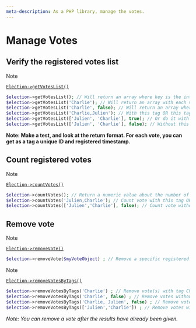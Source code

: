 ```yaml
---
meta-description: As a PHP library, manage the votes.
---
```

# Manage Votes

## Verify the registered votes list


> [!NOTE]
> [`Election->getVotesList()`](/Docs/ApiReferences/Election%20Class/public%20Election--getVotesList)
```php
$election->getVotesList(); // Will return an array where key is the internal numeric vote_id and value an other array like your input.
$election->getVotesList('Charlie'); // Will return an array with each vote with this tag.
$election->getVotesList('Charlie', false); // Will return an array where each votes without this tag.
$election->getVotesList('Charlie,Julien'); // With this tag OR this tag
$election->getVotesList(['Julien', 'Charlie'], true); // Or do it with array
$election->getVotesList(['Julien', 'Charlie'], false); // Without this tag AND without this tag ...
```

__Note: Make a test, and look at the return format. For each vote, you can get as a tag a unique ID and registered timestamp.__


## Count registered votes

> [!NOTE]
> [`Election->countVotes()`](/Docs/ApiReferences/Election%20Class/public%20Election--countVotes)
```php
$election->countVotes(); // Return a numeric value about the number of registered votes.
$election->countVotes('Julien,Charlie'); // Count vote with this tag OR this tag.
$election->countVotes(['Julien','Charlie'], false); // Count vote without this tag AND without this tag.
```


## Remove vote

> [!NOTE]
> [`Election->removeVote()`](/Docs/ApiReferences/Election%20Class/public%20Election--removeVote)
```php
$election->removeVote($myVoteObject) ; // Remove a specific registered Vote.
```

> [!NOTE]
> [`Election->removeVotesByTags()`](/Docs/ApiReferences/Election%20Class/public%20Election--removeVotesByTags)
```php
$election->removeVotesByTags('Charlie') ; // Remove vote(s) with tag Charlie
$election->removeVotesByTags('Charlie', false) ; // Remove votes without tag Charlie
$election->removeVotesByTags('Charlie, Julien', false) ; // Remove votes without tag Charlie AND without tag Julien.
$election->removeVotesByTags(['Julien','Charlie']) ; // Remove votes with tag Charlie OR with tag Julien.
```

_Note: You can remove a vote after the results have already been given._